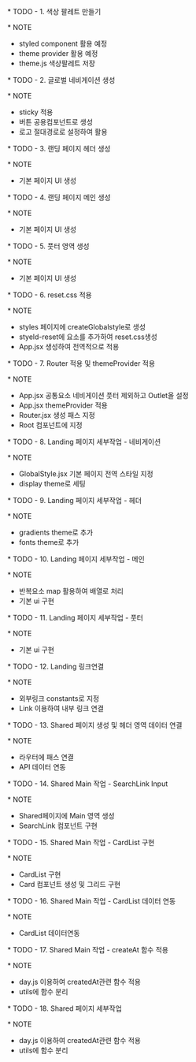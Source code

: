 \* TODO - 1. 색상 팔레트 만들기

\* NOTE

- styled component 활용 예정
- theme provider 활용 예정
- theme.js 색상팔레트 저장

\* TODO - 2. 글로벌 네비게이션 생성

\* NOTE

- sticky 적용
- 버튼 공용컴포넌트로 생성
- 로고 절대경로로 설정하여 활용

\* TODO - 3. 랜딩 페이지 헤더 생성

\* NOTE

- 기본 페이지 UI 생성

\* TODO - 4. 랜딩 페이지 메인 생성

\* NOTE

- 기본 페이지 UI 생성

\* TODO - 5. 풋터 영역 생성

\* NOTE

- 기본 페이지 UI 생성

\* TODO - 6. reset.css 적용

\* NOTE

- styles 페이지에 createGlobalstyle로 생성
- styeld-reset에 요소를 추가하여 reset.css생성
- App.jsx 생성하여 전역적으로 적용

\* TODO - 7. Router 적용 및 themeProvider 적용

\* NOTE

- App.jsx 공통요소 네비게이션 풋터 제외하고 Outlet올 설정
- App.jsx themeProvider 적용
- Router.jsx 생성 패스 지정
- Root 컴포넌트에 지정

\* TODO - 8. Landing 페이지 세부작업 - 네비게이션

\* NOTE

- GlobalStyle.jsx 기본 페이지 전역 스타일 지정
- display theme로 세팅

\* TODO - 9. Landing 페이지 세부작업 - 헤더

\* NOTE

- gradients theme로 추가
- fonts theme로 추가

\* TODO - 10. Landing 페이지 세부작업 - 메인

\* NOTE

- 반복요소 map 활용하여 배열로 처리
- 기본 ui 구현

\* TODO - 11. Landing 페이지 세부작업 - 풋터

\* NOTE

- 기본 ui 구현

\* TODO - 12. Landing 링크연결

\* NOTE

- 외부링크 constants로 지정
- Link 이용하여 내부 링크 연결

\* TODO - 13. Shared 페이지 생성 및 헤더 영역 데이터 연결

\* NOTE

- 라우터에 패스 연결
- API 데이터 연동

\* TODO - 14. Shared Main 작업 - SearchLink Input

\* NOTE

- Shared페이지에 Main 영역 생성
- SearchLink 컴포넌트 구현

\* TODO - 15. Shared Main 작업 - CardList 구현

\* NOTE

- CardList 구현
- Card 컴포넌트 생성 및 그리드 구현

\* TODO - 16. Shared Main 작업 - CardList 데이터 연동

\* NOTE

- CardList 데이터연동

\* TODO - 17. Shared Main 작업 - createAt 함수 적용

\* NOTE

- day.js 이용하여 createdAt관련 함수 적용
- utils에 함수 분리

\* TODO - 18. Shared 페이지 세부작업

\* NOTE

- day.js 이용하여 createdAt관련 함수 적용
- utils에 함수 분리
